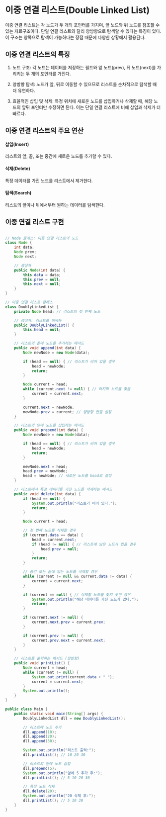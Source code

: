 # 이중 연결 리스트(Double Linked List)

이중 연결 리스트는 각 노드가 두 개의 포인터를 가지며, 앞 노드와 뒤 노드를 참조할 수 있는 자료구조이다. 단일 연결 리스트와 달리 양방향으로 탐색할 수 있다는 특징이 있다. 이 구조는 양쪽으로 탐색이 가능하다는 장점 때문에 다양한 상황에서 활용된다.

## 이중 연결 리스트의 특징

1. 노드 구조: 각 노드는 데이터를 저장하는 필드와 앞 노드(prev), 뒤 노드(next)를 가리키는 두 개의 포인터를 가진다.

2. 양방향 탐색:
   노드가 앞, 뒤로 이동할 수 있으므로 리스트를 순차적으로 탐색할 때 더 유연하다.

3. 효율적인 삽입 및 삭제:
   특정 위치에 새로운 노드를 삽입하거나 삭제할 때, 해당 노드의 앞뒤 포인터만 수정하면 된다. 이는 단일 연결 리스트에 비해 삽입과 삭제가 더 빠르다.

## 이중 연결 리스트의 주요 연산

#### 삽입(Insert)

리스트의 앞, 끝, 또는 중간에 새로운 노드를 추가할 수 있다.

#### 삭제(Delete)

특정 데이터를 가진 노드를 리스트에서 제거한다.

#### 탐색(Search)

리스트의 앞이나 뒤에서부터 원하는 데이터를 탐색한다.

## 이중 연결 리스트 구현

```java

// Node 클래스: 이중 연결 리스트의 노드
class Node {
    int data;
    Node prev;
    Node next;

    // 생성자
    public Node(int data) {
        this.data = data;
        this.prev = null;
        this.next = null;
    }
}

// 이중 연결 리스트 클래스
class DoublyLinkedList {
    private Node head; // 리스트의 첫 번째 노드

    // 생성자: 리스트를 비워둠
    public DoublyLinkedList() {
        this.head = null;
    }

    // 리스트의 끝에 노드를 추가하는 메서드
    public void append(int data) {
        Node newNode = new Node(data);

        if (head == null) { // 리스트가 비어 있을 경우
            head = newNode;
            return;
        }

        Node current = head;
        while (current.next != null) { // 마지막 노드를 찾음
            current = current.next;
        }

        current.next = newNode;
        newNode.prev = current; // 양방향 연결 설정
    }

    // 리스트의 앞에 노드를 삽입하는 메서드
    public void prepend(int data) {
        Node newNode = new Node(data);

        if (head == null) { // 리스트가 비어 있을 경우
            head = newNode;
            return;
        }

        newNode.next = head;
        head.prev = newNode;
        head = newNode; // 새로운 노드를 head로 설정
    }

    // 리스트에서 특정 데이터를 가진 노드를 삭제하는 메서드
    public void delete(int data) {
        if (head == null) {
            System.out.println("리스트가 비어 있다.");
            return;
        }

        Node current = head;

        // 첫 번째 노드를 삭제할 경우
        if (current.data == data) {
            head = current.next;
            if (head != null) { // 리스트에 남은 노드가 있을 경우
                head.prev = null;
            }
            return;
        }

        // 중간 또는 끝에 있는 노드를 삭제할 경우
        while (current != null && current.data != data) {
            current = current.next;
        }

        if (current == null) { // 삭제할 노드를 찾지 못한 경우
            System.out.println("해당 데이터를 가진 노드가 없다.");
            return;
        }

        if (current.next != null) {
            current.next.prev = current.prev;
        }

        if (current.prev != null) {
            current.prev.next = current.next;
        }
    }

    // 리스트를 출력하는 메서드 (정방향)
    public void printList() {
        Node current = head;
        while (current != null) {
            System.out.print(current.data + " ");
            current = current.next;
        }
        System.out.println();
    }
}

public class Main {
    public static void main(String[] args) {
        DoublyLinkedList dll = new DoublyLinkedList();

        // 리스트에 노드 추가
        dll.append(10);
        dll.append(20);
        dll.append(30);

        System.out.println("리스트 출력:");
        dll.printList(); // 10 20 30

        // 리스트의 앞에 노드 삽입
        dll.prepend(5);
        System.out.println("앞에 5 추가 후:");
        dll.printList(); // 5 10 20 30

        // 특정 노드 삭제
        dll.delete(20);
        System.out.println("20 삭제 후:");
        dll.printList(); // 5 10 30
    }
}
```
